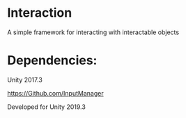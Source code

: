 # Interaction
 
 A simple framework for interacting with interactable objects
 
# Dependencies:

Unity 2017.3

https://Github.com/InputManager

Developed for Unity 2019.3

